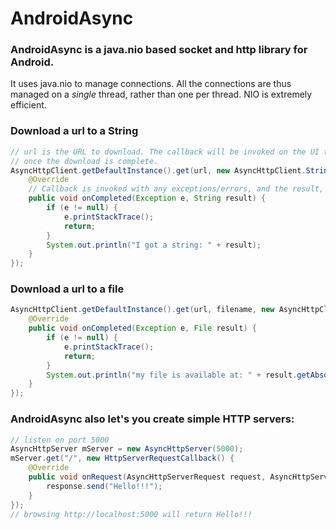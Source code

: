 # AndroidAsync

### AndroidAsync is a java.nio based socket and http library for Android.
It uses java.nio to manage connections. All the connections are thus managed on a *single* thread, rather than one per thread. 
NIO is extremely efficient.


### Download a url to a String

```java
// url is the URL to download. The callback will be invoked on the UI thread
// once the download is complete.
AsyncHttpClient.getDefaultInstance().get(url, new AsyncHttpClient.StringCallback() {
    @Override
    // Callback is invoked with any exceptions/errors, and the result, if available.
    public void onCompleted(Exception e, String result) {
        if (e != null) {
            e.printStackTrace();
            return;
        }
        System.out.println("I got a string: " + result);
    }
});

```




### Download a url to a file

```java
AsyncHttpClient.getDefaultInstance().get(url, filename, new AsyncHttpClient.FileCallback() {
    @Override
    public void onCompleted(Exception e, File result) {
        if (e != null) {
            e.printStackTrace();
            return;
        }
        System.out.println("my file is available at: " + result.getAbsolutePath());
    }
});

```





### AndroidAsync also let's you create simple HTTP servers:

```java
// listen on port 5000
AsyncHttpServer mServer = new AsyncHttpServer(5000);
mServer.get("/", new HttpServerRequestCallback() {
    @Override
    public void onRequest(AsyncHttpServerRequest request, AsyncHttpServerResponse response) {
        response.send("Hello!!!");
    }
});
// browsing http://localhost:5000 will return Hello!!!
```
